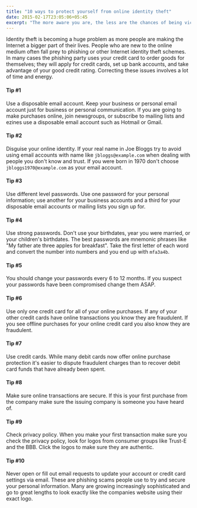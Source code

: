 ```yaml
---
title: "10 ways to protect yourself from online identity theft"
date: 2015-02-17T23:05:06+05:45
excerpt: "The more aware you are, the less are the chances of being victim of identity theft."
---
```


Identity theft is becoming a huge problem as more people are making the Internet a bigger part of their lives. People who are new to the online medium often fall prey to phishing or other Internet identity theft schemes. In many cases the phishing party uses your credit card to order goods for themselves; they will apply for credit cards, set up bank accounts, and take advantage of your good credit rating. Correcting these issues involves a lot of time and energy.

#### Tip #1

Use a disposable email account. Keep your business or personal email account just for business or personal communication. If you are going to make purchases online, join newsgroups, or subscribe to mailing lists and ezines use a disposable email account such as Hotmail or Gmail.

#### Tip #2 

Disguise your online identity. If your real name in Joe Bloggs try to avoid using email accounts with name like `jbloggs@example.com` when dealing with people you don't know and trust. If you were born in 1970 don't choose `jbloggs1970@example.com` as your email account.

#### Tip #3 

Use different level passwords. Use one password for your personal information; use another for your business accounts and a third for your disposable email accounts or mailing lists you sign up for.

#### Tip #4

Use strong passwords. Don't use your birthdates, year you were married, or your children's birthdates. The best passwords are mnemonic phrases like "My father ate three apples for breakfast". Take the first letter of each word and convert the number into numbers and you end up with `mfa3a4b`.

#### Tip #5

You should change your passwords every 6 to 12 months. If you suspect your passwords have been compromised change them ASAP.

#### Tip #6

Use only one credit card for all of your online purchases. If any of your other credit cards have online transactions you know they are fraudulent. If you see offline purchases for your online credit card you also know they are fraudulent.

#### Tip #7

Use credit cards. While many debit cards now offer online purchase protection it's easier to dispute fraudulent charges than to recover debit card funds that have already been spent.

#### Tip #8

Make sure online transactions are secure. If this is your first purchase from the company make sure the issuing company is someone you have heard of.

#### Tip #9

Check privacy policy. When you make your first transaction make sure you check the privacy policy, look for logos from consumer groups like Trust-E and the BBB. Click the logos to make sure they are authentic.

#### Tip #10

Never open or fill out email requests to update your account or credit card settings via email. These are phishing scams people use to try and secure your personal information. Many are growing increasingly sophisticated and go to great lengths to look exactly like the companies website using their exact logo.
